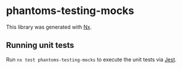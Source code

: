 # phantoms-testing-mocks

This library was generated with [Nx](https://nx.dev).

## Running unit tests

Run `nx test phantoms-testing-mocks` to execute the unit tests via [Jest](https://jestjs.io).
